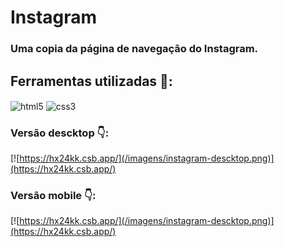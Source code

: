 # Instagram

### Uma copia da página de navegação do Instagram.

## Ferramentas utilizadas 🔨:

 <img align = "center" alt = "html5" src = "https://img.shields.io/badge/HTML5-E34F26?style=for-the-badge&logo=html5&logoColor=white" />
    <img align = "center" alt = "css3" src = "https://img.shields.io/badge/CSS3-1572B6?style=for-the-badge&logo=css3&logoColor=white" />

</br>

### Versão descktop 👇:

[![https://hx24kk.csb.app/](/imagens/instagram-descktop.png)](https://hx24kk.csb.app/)

### Versão mobile 👇:

[![https://hx24kk.csb.app/](/imagens/instagram-descktop.png)](https://hx24kk.csb.app/)